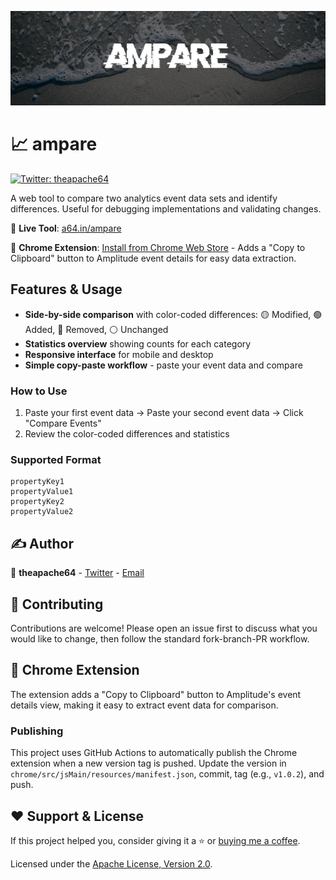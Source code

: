 ![](cover.jpeg)

# 📈 ampare

<a href="https://twitter.com/theapache64" target="_blank">
<img alt="Twitter: theapache64" src="https://img.shields.io/twitter/follow/theapache64.svg?style=social" />
</a>

A web tool to compare two analytics event data sets and identify differences. Useful for debugging implementations and validating changes.

🔗 **Live Tool**: [a64.in/ampare](https://a64.in/ampare)

🧩 **Chrome Extension**: [Install from Chrome Web Store](https://chrome.google.com/webstore/detail/ampare/loipdahhaleeggfcjmmkbhboagbkljgn) - Adds a "Copy to Clipboard" button to Amplitude event details for easy data extraction.

## Features & Usage

- **Side-by-side comparison** with color-coded differences: 🟡 Modified, 🟢 Added, 🔴 Removed, ⚪ Unchanged
- **Statistics overview** showing counts for each category
- **Responsive interface** for mobile and desktop
- **Simple copy-paste workflow** - paste your event data and compare

### How to Use
1. Paste your first event data → Paste your second event data → Click "Compare Events"
2. Review the color-coded differences and statistics

### Supported Format
```
propertyKey1
propertyValue1
propertyKey2
propertyValue2
```

## ✍️ Author

👤 **theapache64** - [Twitter](https://twitter.com/theapache64) - [Email](mailto:theapache64@gmail.com)

## 🤝 Contributing

Contributions are welcome! Please open an issue first to discuss what you would like to change, then follow the standard fork-branch-PR workflow.

## 🚀 Chrome Extension

The extension adds a "Copy to Clipboard" button to Amplitude's event details view, making it easy to extract event data for comparison.

### Publishing

This project uses GitHub Actions to automatically publish the Chrome extension when a new version tag is pushed. Update the version in `chrome/src/jsMain/resources/manifest.json`, commit, tag (e.g., `v1.0.2`), and push.

## ❤ Support & License

If this project helped you, consider giving it a ⭐️ or <a href="https://www.buymeacoffee.com/theapache64" target="_blank">buying me a coffee</a>.

Licensed under the [Apache License, Version 2.0](http://www.apache.org/licenses/LICENSE-2.0).
